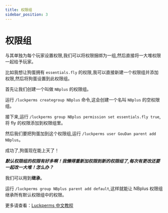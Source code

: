 ```yaml
---
title: 权限组
sidebar_position: 3
---
```


# 权限组

与其单独为每个玩家设置权限,我们可以将权限捆绑为一组,然后直接将一大堆权限一起给予玩家。

比如我想让狗蛋拥有	`essentials.fly` 的权限,我可以直接新建一个权限组并添加权限,然后将狗蛋设置到此权限组。

首先让我们创建一个叫做 `NBplus` 的权限组。

运行 `/luckperms creategroup NBplus` 命令,这会创建一个名叫 `NBplus` 的空权限组。

接下来,运行 `/luckperms group NBplus permission set essentials.fly true`,将 fly 的权限添加到权限组里。

然后我们要把狗蛋加到这个权限组,运行 `/luckperms user GouDan parent add NBplus`。

成功了,狗蛋现在能上天了！



***默认权限组的权限有好多啊！我懒得重新加权限到新的权限组了,每次有更改还要一起改一大堆！怎么办？***

我们可以用到**继承**。

运行 `/luckperms group NBplus parent add default`,这样就能让 NBplus 权限组继承所有默认权限组中的权限。

更多请查看：[Luckperms 中文教程](https://izzelaliz.gitbooks.io/luckperms-wiki/content/Usage.html)

